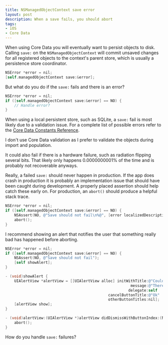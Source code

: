 ```yaml
---
title: NSManagedObjectContext save error
layout: post
description: When a save fails, you should abort
tags:
- iOS
- Core Data
---
```


When using Core Data you will eventually want to persist objects to disk. Calling `save:` on the `NSManagedObjectContext` will commit unsaved changes for all registered objects to the context's parent store, which is usually a persistence store coordinator.

```objective-c
NSError *error = nil;
[self.managedObjectContext save:&error];
```

But what do you do if the `save:` fails and there is an error?

```objective-c
NSError *error = nil;
if ([self.managedObjectContext save:&error] == NO) {
    // Handle error?
}
```

When using a local persistent store, such as SQLite, a `save:` fail is most likely due to a validation issue. For a complete list of possible errors refer to the [Core Data Constants Reference](https://developer.apple.com/library/mac/documentation/Cocoa/Reference/CoreDataFramework/Miscellaneous/CoreData_Constants/Reference/reference.html#//apple_ref/c/data/NSPersistentStoreSaveConflictsErrorKey "Core Data Constants Reference").

I don't use Core Data validation as I prefer to validate the objects during import and population.

It could also fail if there is a hardware failure, such as radiation flipping several bits. That likely only happens 0.0000000001% of the time and is probably not recoverable anyways.

Really, a failed `save:` should never happen in production. If the app does crash in production it is probably an implementation issue that should have been caught during development. A properly placed assertion should help catch these early on. For production, an `abort()` should produce a helpful stack trace.

```objective-c
NSError *error = nil;
if ([self.managedObjectContext save:&error] == NO) {
    NSAssert(NO, @"Save should not fail\n%@", [error localizedDescription]);
    abort();
}
```

I recommend showing an alert that notifies the user that something really bad has happened before aborting.

```objective-c
NSError *error = nil;
if ([self.managedObjectContext save:&error] == NO) {
    NSAssert(NO, @"Save should not fail");
    [self showAlert];
}

- (void)showAlert {
    UIAlertView *alertView = [[UIAlertView alloc] initWithTitle:@"Could Not Save Data"
                                                        message:@"There was a problem saving your data but it is not your fault. If you restart the app, you can try again. Please contact support (support@domain.com) to notify us of this issue."
                                                       delegate:self
                                              cancelButtonTitle:@"Ok"
                                              otherButtonTitles:nil];
    [alertView show];
}

- (void)alertView:(UIAlertView *)alertView didDismissWithButtonIndex:(NSInteger)buttonIndex {
    abort();
}

```

How do you handle `save:` failures?
